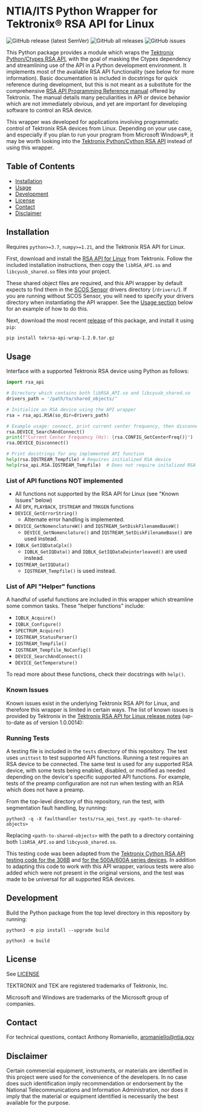 # NTIA/ITS Python Wrapper for Tektronix® RSA API for Linux

![GitHub release (latest SemVer)](https://img.shields.io/github/v/release/NTIA/tekrsa-api-wrap?display_name=tag&sort=semver)
![GitHub all releases](https://img.shields.io/github/downloads/NTIA/tekrsa-api-wrap/total)
![GitHub issues](https://img.shields.io/github/issues/NTIA/tekrsa-api-wrap)

This Python package provides a module which wraps the [Tektronix Python/Ctypes RSA API](https://github.com/tektronix/RSA_API/tree/master/Python), with the goal of masking the Ctypes dependency and streamlining use of the API in a Python development environment. It implements most of the available RSA API functionality (see below for more information). Basic documentation is included in docstrings for quick reference during development, but this is not meant as a substitute for the comprehensive [RSA API Programming Reference manual](https://www.tek.com/spectrum-analyzer/rsa306-manual/rsa306-rsa306b-and-rsa500a-600a-0) offered by Tektronix. The manual details many peculiarities in API or device behavior which are not immediately obvious, and yet are important for developing software to control an RSA device.

This wrapper was developed for applications involving programmatic control of Tektronix RSA devices from Linux. Depending on your use case, and especially if you plan to run your program from Microsoft Windows®, it may be worth looking into the [Tektronix Python/Cython RSA API](https://github.com/tektronix/RSA_API/tree/master/Python/Cython%20Version) instead of using this wrapper.

## Table of Contents

- [Installation](#installation)
- [Usage](#usage)
- [Development](#development)
- [License](#license)
- [Contact](#contact)
- [Disclaimer](#disclaimer)

## Installation

Requires `python>=3.7`, `numpy>=1.21`, and the Tektronix RSA API for Linux.

First, download and install the [RSA API for Linux](https://www.tek.com/spectrum-analyzer/rsa306-software/rsa-application-programming-interface--api-for-64bit-linux--v100014) from Tektronix. Follow the included installation instructions, then copy the `libRSA_API.so` and `libcyusb_shared.so` files into your project.

These shared object files are required, and this API wrapper by default expects to find them in the [SCOS Sensor](https://github.com/NTIA/scos-sensor/) drivers directory (`/drivers/`). If you are running without SCOS Sensor, you will need to specify your drivers directory when instantiating the API wrapper. See the [Usage section](#usage) below for an example of how to do this.

Next, download the most recent [release](https://github.com/NTIA/tekrsa-api-ntia/releases) of this package, and install it using `pip`:

```bash
pip install tekrsa-api-wrap-1.2.0.tar.gz
```

## Usage

Interface with a supported Tektronix RSA device using Python as follows:

```python
import rsa_api

# Directory which contains both libRSA_API.so and libcyusb_shared.so
drivers_path = '/path/to/shared_objects/'

# Initialize an RSA device using the API wrapper
rsa = rsa_api.RSA(so_dir=drivers_path)

# Example usage: connect, print current center frequency, then disconnect
rsa.DEVICE_SearchAndConnect()
print(f"Current Center Frequency (Hz): {rsa.CONFIG_GetCenterFreq()}")
rsa.DEVICE_Disconnect()

# Print docstrings for any implemented API function
help(rsa.IQSTREAM_Tempfile) # Requires initialized RSA device
help(rsa_api.RSA.IQSTREAM_Tempfile)  # Does not require initalized RSA device
```

### List of API functions NOT implemented

- All functions not supported by the RSA API for Linux (see "Known Issues" below)
- All `DPX`, `PLAYBACK`, `IFSTREAM` and `TRKGEN` functions
- `DEVICE_GetErrorString()`
  - Alternate error handling is implemented.
- `DEVICE_GetNomenclatureW()` and `IQSTREAM_SetDiskFilenameBaseW()`
  - `DEVICE_GetNomenclature()` and `IQSTREAM_SetDiskFilenameBase()` are used instead.
- `IQBLK_GetIQDataCplx()`
  - `IQBLK_GetIQData()` and `IQBLK_GetIQDataDeinterleaved()` are used instead.
- `IQSTREAM_GetIQData()`
  - `IQSTREAM_Tempfile()` is used instead.

### List of API "Helper" functions

A handful of useful functions are included in this wrapper which streamline some common tasks. These "helper functions" include:

- `IQBLK_Acquire()`
- `IQBLK_Configure()`
- `SPECTRUM_Acquire()`
- `IQSTREAM_StatusParser()`
- `IQSTREAM_Tempfile()`
- `IQSTREAM_Tempfile_NoConfig()`
- `DEVICE_SearchAndConnect()`
- `DEVICE_GetTemperature()`

To read more about these functions, check their docstrings with `help()`.

### Known Issues

Known issues exist in the underlying Tektronix RSA API for Linux, and therefore this wrapper is limited in certain ways. The list of known issues is provided by Tektronix in the [Tektronix RSA API for Linux release notes](https://download.tek.com/software/supporting_files/ReleaseNotes_1_0_0014_64bit_066207701.txt) (up-to-date as of version 1.0.0014):

### Running Tests

A testing file is included in the `tests` directory of this repository. The test uses `unittest` to test supported API functions. Running a test requires an RSA device to be connected. The same test is used for any supported RSA device, with some tests being enabled, disabled, or modified as needed depending on the device's specific supported API functions. For example, tests of the preamp configuration are not run when testing with an RSA which does not have a preamp.

From the top-level directory of this repository, run the test, with segmentation fault handling, by running:

`python3 -q -X faulthandler tests/rsa_api_test.py <path-to-shared-objects>`

Replacing `<path-to-shared-objects>` with the path to a directory containing both `libRSA_API.so` and `libcyusb_shared.so`.

This testing code was been adapted from the [Tektronix Cython RSA API testing code for the 306B](https://github.com/tektronix/RSA_API/blob/master/Python/Cython%20Version/test_rsa306b.py) and [for the 500A/600A series devices](https://github.com/tektronix/RSA_API/blob/master/Python/Cython%20Version/test_rsa500-600.py). In addition to adapting this code to work with this API wrapper, various tests were also added which were not present in the original versions, and the test was made to be universal for all supported RSA devices.

## Development

Build the Python package from the top level directory in this repository by running:

`python3 -m pip install --upgrade build`

`python3 -m build`

## License

See [LICENSE](LICENSE.md)

TEKTRONIX and TEK are registered trademarks of Tektronix, Inc.

Microsoft and Windows are trademarks of the Microsoft group of companies.

## Contact

For technical questions, contact Anthony Romaniello, aromaniello@ntia.gov

## Disclaimer

Certain commercial equipment, instruments, or materials are identified in this project were used for the convenience of the developers. In no case does such identification imply recommendation or endorsement by the National Telecommunications and Information Administration, nor does it imply that the material or equipment identified is necessarily the best available for the purpose.

